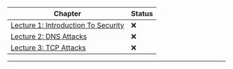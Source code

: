 
| Chapter                                                                                | Status                  |
| -------------------------------------------------------------------------------------- | ----------------------- |
| [Lecture 1: Introduction To Security](#Introduction-To-Security)                                | :x: |
| [Lecture 2: DNS Attacks](#DNS-Attacks)                                  | :x: |
| [Lecture 3: TCP Attacks](#TCP-Attacks) | :x:                     |
<!--

:white_check_mark:
:x:
-->
---
